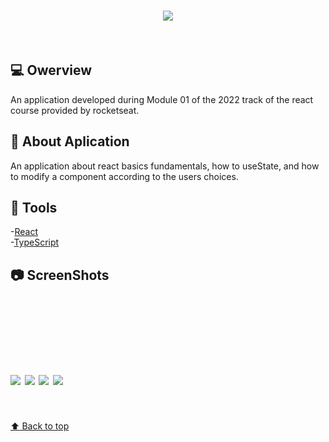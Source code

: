 <h1 align="center"> 
  <img src="https://github.com/GabriellMatias/Ignite-Blog/assets/80908772/9f19f6bd-c810-4b5f-8200-f1be484081b9"/>
</h1>
<br/>

## 💻 Owerview
An application developed during Module 01 of the 2022 track of the react course provided by rocketseat.<br/>

## :mag_right: About Aplication
An application about react basics fundamentals, how to useState, and how to modify a component according to the users choices.

## :hammer: Tools
-[React](https://pt-br.reactjs.org)<br/>
-[TypeScript](https://www.typescriptlang.org)<br/>

## :camera: ScreenShots
<h1 aling="center">
  
  <img style="margin-top:100px;" src="https://user-images.githubusercontent.com/80908772/198753973-9887bfc5-f860-4c79-bc72-aaefc95ea3da.png"/>
  <img style="margin-top:10px;" src="https://user-images.githubusercontent.com/80908772/198753974-5cb5ce29-7a11-4cf9-8487-69f628ce5983.png"/>
  <img style="margin-top:10px;" src="https://user-images.githubusercontent.com/80908772/198753975-2c72754e-c0c1-449e-a579-ae059775e4fc.png"/>
  <img style="margin-top:10px;" src="https://user-images.githubusercontent.com/80908772/198753977-97e166cc-66de-4d97-acc5-ae4d4ef86aff.png"/>
</h1>
<br/>
<a href='#top'>

:arrow_up: Back to top

</a>
